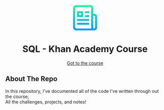 <div align="center">
  <a href="https://github.com/eslamsobhy/SQL">
    <img src="public/images/logo.png" alt="Logo" width="80" height="80">
  </a>
  <h1 align="center">SQL - Khan Academy Course</h1>
  <p align="center">
    <a href="https://www.khanacademy.org/computing/computer-programming/sql">Got to the course</a>
  </p>
</div>

## About The Repo

In this repository, I've documented all of the code I've written through out the course; <br/>
All the challenges, projects, and notes!
